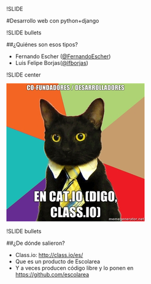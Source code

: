 !SLIDE

#Desarrollo web con python+django


!SLIDE bullets

##¿Quiénes son esos tipos?

* Fernando Escher ([@FernandoEscher](http://twitter.com/FernandoEscher))
* Luis Felipe Borjas([@lfborjas](http://twitter.com/lfborjas))


!SLIDE center

![cat](catio.jpg)


!SLIDE bullets

##¿De dónde salieron?

* Class.io: <http://class.io/es/>
* Que es un producto de Escolarea
* Y a veces producen código 
  libre y lo ponen en <https://github.com/escolarea>

    

